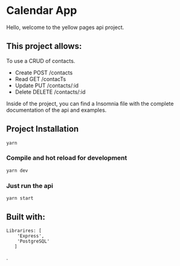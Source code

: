 # Calendar App

Hello, welcome to the yellow pages api project.

## This project allows:

To use a CRUD of contacts.

- Create POST /contacts
- Read GET /contacTs
- Update PUT /contacts/:id
- Delete DELETE /contacts/:id

Inside of the project, you can find a Insomnia file with the complete documentation of the api and examples.

## Project Installation

```
yarn
```

### Compile and hot reload for development

```
yarn dev
```

### Just run the api

```
yarn start
```

## Built with:

```
Librarires: [
    'Express',
    'PostgreSQL'
   ]
```

.
